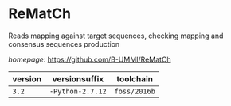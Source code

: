 # ReMatCh

Reads mapping against target sequences, checking mapping and consensus sequences production

*homepage*: <https://github.com/B-UMMI/ReMatCh>

version | versionsuffix | toolchain
--------|---------------|----------
``3.2`` | ``-Python-2.7.12`` | ``foss/2016b``
